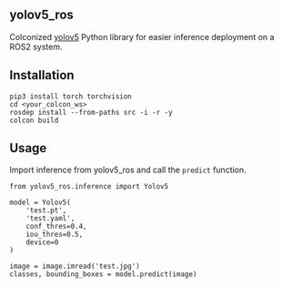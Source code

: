 ## yolov5_ros
Colconized [yolov5](https://github.com/ultralytics/yolov5) Python library for easier inference deployment on a ROS2 system.

## Installation

    pip3 install torch torchvision
    cd <your_colcon_ws>
    rosdep install --from-paths src -i -r -y
    colcon build

## Usage

Import inference from yolov5_ros and call the `predict` function.

    from yolov5_ros.inference import Yolov5

    model = Yolov5(
        'test.pt',
        'test.yaml',
        conf_thres=0.4,
        iou_thres=0.5,
        device=0
    )

    image = image.imread('test.jpg')
    classes, bounding_boxes = model.predict(image)
